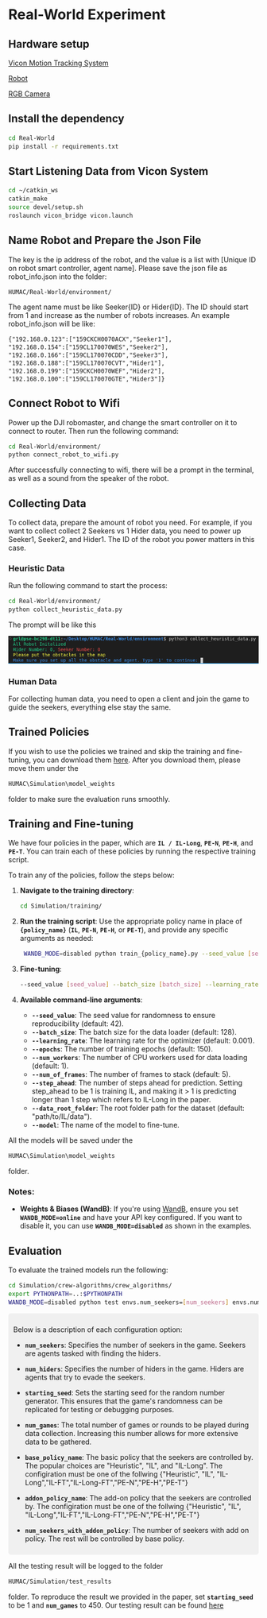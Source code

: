 # Real-World Experiment

## Hardware setup 

[Vicon Motion Tracking System](https://www.vicon.com/) <br>

[Robot](https://www.dji.com/robomaster-ep)

[RGB Camera]()

## Install the dependency 
```bash
cd Real-World
pip install -r requirements.txt
```
## Start Listening Data from Vicon System

```bash
cd ~/catkin_ws
catkin_make
source devel/setup.sh
roslaunch vicon_bridge vicon.launch
```

## Name Robot and Prepare the Json File

The key is the ip address of the robot, and the value is a list with [Unique ID on robot smart controller, agent name]. Please save the json file as robot_info.json into the folder:

```plaintext
HUMAC/Real-World/environment/
```
The agent name must be like Seeker{ID} or Hider{ID}. The ID should start from 1 and increase as the number of robots increases. An example robot_info.json will be like:

```plaintext
{"192.168.0.123":["159CKCH0070ACX","Seeker1"],
"192.168.0.154":["159CL170070WES","Seeker2"],
"192.168.0.166":["159CL170070CDD","Seeker3"],
"192.168.0.188":["159CL170070CVT","Hider1"],
"192.168.0.199":["159CKCH0070WEF","Hider2"],
"192.168.0.100":["159CL170070GTE","Hider3"]}
```

## Connect Robot to Wifi
Power up the DJI robomaster, and change the smart controller on it to connect to router.
Then run the following command:

```bash
cd Real-World/environment/
python connect_robot_to_wifi.py 
```

After successfully connecting to wifi, there will be a prompt in the terminal, as well as a sound from the speaker of the robot.

## Collecting Data

To collect data, prepare the amount of robot you need. For example, if you want to collect collect 2 Seekers vs 1 Hider data, you need to power up Seeker1, Seeker2, and Hider1. The ID of the robot you power matters in this case. 

### Heuristic Data

Run the following command to start the process:

```bash
cd Real-World/environment/
python collect_heuristic_data.py  
```

The prompt will be like this 

![Step1](../images/step1.png)





### Human Data
For collecting human data, you need to open a client and join the game to guide the seekers, everything else stay the same.

## Trained Policies
If you wish to use the policies we trained and skip the training and fine-tuning, you can download them [here](https://drive.google.com/drive/folders/1_xfZlow_IGRBIz0-5BSLC76ATBmR-kfN?usp=drive_link). After you download them, please move them under the 
```bash
HUMAC\Simulation\model_weights
```
folder to make sure the evaluation runs smoothly.


## Training and Fine-tuning

We have four policies in the paper, which are **`IL / IL-Long`**, **`PE-N`**, **`PE-H`**, and **`PE-T`**. You can train each of these policies by running the respective training script. 

To train any of the policies, follow the steps below:

1. **Navigate to the training directory**:
    ```bash
    cd Simulation/training/
    ```
    
2. **Run the training script**:
    Use the appropriate policy name in place of **`{policy_name}`** (**`IL`**, **`PE-N`**, **`PE-H`**, or **`PE-T`**), and provide any specific arguments as needed:
   ```bash
    WANDB_MODE=disabled python train_{policy_name}.py --seed_value [seed_value] --batch_size [batch_size] --learning_rate [learning_rate] --epochs [epochs] --num_of_frames [num_of_frames] --step_ahead [step_ahead] --data_root_folder [path/to/data] 
   ```

3. **Fine-tuning**:
    ```bash
    --seed_value [seed_value] --batch_size [batch_size] --learning_rate [learning_rate] --epochs [epochs] --num_of_frames [num_of_frames] --step_ahead [step_ahead] --data_root_folder [path/to/data] --model [model_name]
    ```

4. **Available command-line arguments**:
    - **`--seed_value`**: The seed value for randomness to ensure reproducibility (default: 42).
    - **`--batch_size`**: The batch size for the data loader (default: 128).
    - **`--learning_rate`**: The learning rate for the optimizer (default: 0.001).
    - **`--epochs`**: The number of training epochs (default: 150).
    - **`--num_workers`**: The number of CPU workers used for data loading (default: 1).
    - **`--num_of_frames`**: The number of frames to stack (default: 5).
    - **`--step_ahead`**: The number of steps ahead for prediction. Setting step_ahead to be 1 is training IL, and making it > 1 is predicting longer than 1 step which refers to IL-Long in the paper.
    - **`--data_root_folder`**: The root folder path for the dataset (default: "path/to/IL/data").
    - **`--model`**: The name of the model to fine-tune.

All the models will be saved under the 
```bash
HUMAC\Simulation\model_weights
```
folder. 

### Notes:
- **Weights & Biases (WandB)**: If you're using [WandB](https://wandb.ai/), ensure you set **`WANDB_MODE=online`** and have your API key configured. If you want to disable it, you can use **`WANDB_MODE=disabled`** as shown in the examples.

## Evaluation

To evaluate the trained models run the following:

```bash
cd Simulation/crew-algorithms/crew_algorithms/
export PYTHONPATH=..:$PYTHONPATH
WANDB_MODE=disabled python test envs.num_seekers=[num_seekers] envs.num_hiders=[num_hiders] envs.start_seed=[starting_seed] envs.num_games=[num_games] envs.base_policy=[base_policy_name] envs.addon_policy=[addon_policy_name] envs.num_seekers_with_policy=[num_seekers_with_addon_policy]
```
<div style="background-color:#f0f0f0; padding:10px; border-radius:5px;">

Below is a description of each configuration option:

- **`num_seekers`**: Specifies the number of seekers in the game. Seekers are agents tasked with finding the hiders.

- **`num_hiders`**: Specifies the number of hiders in the game. Hiders are agents that try to evade the seekers.

- **`starting_seed`**: Sets the starting seed for the random number generator. This ensures that the game's randomness can be replicated for testing or debugging purposes.

- **`num_games`**: The total number of games or rounds to be played during data collection. Increasing this number allows for more extensive data to be gathered.

- **`base_policy_name`**: The basic policy that the seekers are controlled by. The popular choices are "Heuristic", "IL", and "IL-Long". The configiration must be one of the follwing {"Heuristic", "IL", "IL-Long","IL-FT","IL-Long-FT","PE-N","PE-H","PE-T"}

- **`addon_policy_name`**: The add-on policy that the seekers are controlled by. The configiration must be one of the follwing {"Heuristic", "IL", "IL-Long","IL-FT","IL-Long-FT","PE-N","PE-H","PE-T"}

- **`num_seekers_with_addon_policy`**: The number of seekers with add on policy. The rest will be controlled by base policy. 

</div>

All the testing result will be logged to the folder 
```bash
HUMAC/Simulation/test_results
```
folder.
 To reproduce the result we provided in the paper, set **`starting_seed`** to be 1 and **`num_games`** to 450. Our testing result can be found [here](https://drive.google.com/drive/folders/1fOJgRqlxBFC0VGEhBA50dXefr5-JooDF?usp=sharing)


